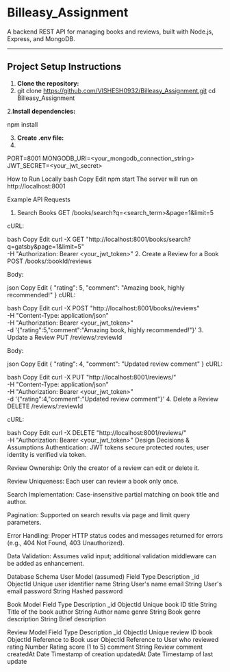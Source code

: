 # Billeasy_Assignment

A backend REST API for managing books and reviews, built with Node.js, Express, and MongoDB.

---

## Project Setup Instructions

1. **Clone the repository:**
2. 
   git clone https://github.com/VISHESH0932/Billeasy_Assignment.git
   cd Billeasy_Assignment
   
2.**Install dependencies:**

npm install

3. **Create .env file:**
4. 
PORT=8001
MONGODB_URI=<your_mongodb_connection_string>
JWT_SECRET=<your_jwt_secret>

How to Run Locally
bash
Copy
Edit
npm start
The server will run on http://localhost:8001

Example API Requests
1. Search Books
GET /books/search?q=<search_term>&page=1&limit=5

cURL:

bash
Copy
Edit
curl -X GET "http://localhost:8001/books/search?q=gatsby&page=1&limit=5" \
-H "Authorization: Bearer <your_jwt_token>"
2. Create a Review for a Book
POST /books/:bookId/reviews

Body:

json
Copy
Edit
{
  "rating": 5,
  "comment": "Amazing book, highly recommended!"
}
cURL:

bash
Copy
Edit
curl -X POST "http://localhost:8001/books/<bookId>/reviews" \
-H "Content-Type: application/json" \
-H "Authorization: Bearer <your_jwt_token>" \
-d '{"rating":5,"comment":"Amazing book, highly recommended!"}'
3. Update a Review
PUT /reviews/:reviewId

Body:

json
Copy
Edit
{
  "rating": 4,
  "comment": "Updated review comment"
}
cURL:

bash
Copy
Edit
curl -X PUT "http://localhost:8001/reviews/<reviewId>" \
-H "Content-Type: application/json" \
-H "Authorization: Bearer <your_jwt_token>" \
-d '{"rating":4,"comment":"Updated review comment"}'
4. Delete a Review
DELETE /reviews/:reviewId

cURL:

bash
Copy
Edit
curl -X DELETE "http://localhost:8001/reviews/<reviewId>" \
-H "Authorization: Bearer <your_jwt_token>"
Design Decisions & Assumptions
Authentication: JWT tokens secure protected routes; user identity is verified via token.

Review Ownership: Only the creator of a review can edit or delete it.

Review Uniqueness: Each user can review a book only once.

Search Implementation: Case-insensitive partial matching on book title and author.

Pagination: Supported on search results via page and limit query parameters.

Error Handling: Proper HTTP status codes and messages returned for errors (e.g., 404 Not Found, 403 Unauthorized).

Data Validation: Assumes valid input; additional validation middleware can be added as enhancement.

Database Schema
User Model (assumed)
Field	Type	Description
_id	ObjectId	Unique user identifier
name	String	User's name
email	String	User's email
password	String	Hashed password

Book Model
Field	Type	Description
_id	ObjectId	Unique book ID
title	String	Title of the book
author	String	Author name
genre	String	Book genre
description	String	Brief description

Review Model
Field	Type	Description
_id	ObjectId	Unique review ID
book	ObjectId	Reference to Book
user	ObjectId	Reference to User who reviewed
rating	Number	Rating score (1 to 5)
comment	String	Review comment
createdAt	Date	Timestamp of creation
updatedAt	Date	Timestamp of last update
